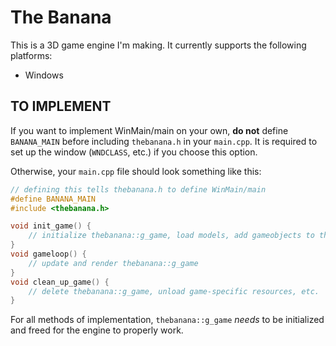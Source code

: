 # The Banana
This is a 3D game engine I'm making. It currently supports the following platforms:
- Windows

## TO IMPLEMENT
If you want to implement WinMain/main on your own, **do not** define `BANANA_MAIN` before including `thebanana.h` in your `main.cpp`. It is required to set up the window (`WNDCLASS`, etc.) if you choose this option.

Otherwise, your `main.cpp` file should look something like this:
```cpp
// defining this tells thebanana.h to define WinMain/main
#define BANANA_MAIN
#include <thebanana.h>

void init_game() {
    // initialize thebanana::g_game, load models, add gameobjects to the scene, etc.
}
void gameloop() {
    // update and render thebanana::g_game
}
void clean_up_game() {
    // delete thebanana::g_game, unload game-specific resources, etc.
}
```

For all methods of implementation, `thebanana::g_game` *needs* to be initialized and freed for the engine to properly work.